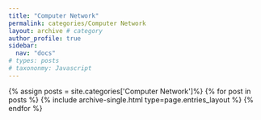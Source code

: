 ```yaml
---
title: "Computer Network"
permalink: categories/Computer Network
layout: archive # category
author_profile: true
sidebar:
  nav: "docs"
# types: posts
# taxononmy: Javascript
---
```


{% assign posts = site.categories['Computer Network']%}
{% for post in posts %}
  {% include archive-single.html type=page.entries_layout %}
{% endfor %}
